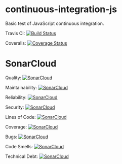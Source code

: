 # continuous-integration-js
Basic test of JavaScript continuous integration.

Travis CI: [![Build Status](https://travis-ci.com/MarkPThomas/continuous-integration-js.svg?branch=master)](https://travis-ci.com/MarkPThomas/continuous-integration-js)

Coveralls: [![Coverage Status](https://coveralls.io/repos/github/MarkPThomas/continuous-integration-js/badge.svg)](https://coveralls.io/github/MarkPThomas/continuous-integration-js)

# SonarCloud

Quality: [![SonarCloud](https://sonarcloud.io/api/project_badges/measure?project=continuous-integration-js&metric=alert_status)](https://sonarcloud.io/dashboard?id=continuous-integration-js)

Maintainability: [![SonarCloud](https://sonarcloud.io/api/project_badges/measure?project=continuous-integration-js&metric=sqale_rating)](https://sonarcloud.io/dashboard?id=continuous-integration-js)

Reliability: [![SonarCloud](https://sonarcloud.io/api/project_badges/measure?project=continuous-integration-js&metric=reliability_rating)](https://sonarcloud.io/dashboard?id=continuous-integration-js)

Security: [![SonarCloud](https://sonarcloud.io/api/project_badges/measure?project=continuous-integration-js&metric=security_rating)](https://sonarcloud.io/dashboard?id=continuous-integration-js)

Lines of Code: [![SonarCloud](https://sonarcloud.io/api/project_badges/measure?project=continuous-integration-js&metric=ncloc)](https://sonarcloud.io/dashboard?id=continuous-integration-js)

Coverage: [![SonarCloud](https://sonarcloud.io/api/project_badges/measure?project=continuous-integration-js&metric=coverage)](https://sonarcloud.io/dashboard?id=continuous-integration-js)

Bugs: [![SonarCloud](https://sonarcloud.io/api/project_badges/measure?project=continuous-integration-js&metric=bugs)](https://sonarcloud.io/dashboard?id=continuous-integration-js)

Code Smells: [![SonarCloud](https://sonarcloud.io/api/project_badges/measure?project=continuous-integration-js&metric=code_smells)](https://sonarcloud.io/dashboard?id=continuous-integration-js)

Technical Debt: [![SonarCloud](https://sonarcloud.io/api/project_badges/measure?project=continuous-integration-js&metric=sqale_index)](https://sonarcloud.io/dashboard?id=continuous-integration-js)
